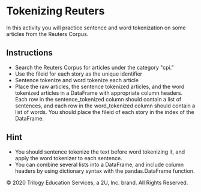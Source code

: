 # Tokenizing Reuters

In this activity you will practice sentence and word tokenization on some articles from the Reuters Corpus. 

## Instructions

* Search the Reuters Corpus for articles under the category "cpi."
* Use the fileid for each story as the unique identifier
* Sentence tokenize and word tokenize each article
* Place the raw articles, the sentence tokenized articles, and the word tokenized articles in a DataFrame with appropriate column headers. Each row in the sentence_tokenized column should contain a list of sentences, and each row in the word_tokenized column should contain a list of words. You should place the fileid of each story in the index of the DataFrame.

## Hint
* You should sentence tokenize the text before word tokenizing it, and apply the word tokenizer to each sentence.
* You can combine several lists into a DataFrame, and include column headers by using dictionary syntax with the pandas.DataFrame function. 

© 2020 Trilogy Education Services, a 2U, Inc. brand. All Rights Reserved.
